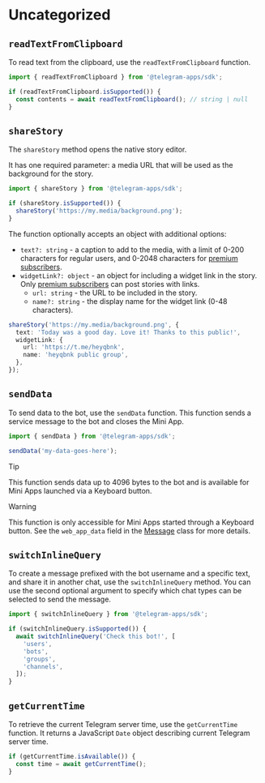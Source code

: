# Uncategorized

## `readTextFromClipboard`

To read text from the clipboard, use the `readTextFromClipboard` function.

```ts
import { readTextFromClipboard } from '@telegram-apps/sdk';

if (readTextFromClipboard.isSupported()) {
  const contents = await readTextFromClipboard(); // string | null
}
```

## `shareStory`

The `shareStory` method opens the native story editor.

It has one required parameter: a media URL that will be used as the background for the story.

```ts
import { shareStory } from '@telegram-apps/sdk';

if (shareStory.isSupported()) {
  shareStory('https://my.media/background.png');
}
```

The function optionally accepts an object with additional options:

- `text?: string` - a caption to add to the media, with a limit of 0-200 characters for regular
  users, and 0-2048 characters
  for [premium subscribers](https://telegram.org/faq_premium#telegram-premium).
- `widgetLink?: object` - an object for including a widget link in the story.
  Only [premium subscribers](https://telegram.org/faq_premium#telegram-premium) can post stories
  with links.
  - `url: string` - the URL to be included in the story.
  - `name?: string` - the display name for the widget link (0-48 characters).

```ts
shareStory('https://my.media/background.png', {
  text: 'Today was a good day. Love it! Thanks to this public!',
  widgetLink: {
    url: 'https://t.me/heyqbnk',
    name: 'heyqbnk public group',
  },
});
```

## `sendData`

To send data to the bot, use the `sendData` function. This function sends a service message to the
bot and closes the Mini App.

```ts
import { sendData } from '@telegram-apps/sdk';

sendData('my-data-goes-here');
```

> [!TIP]
> This function sends data up to 4096 bytes to the bot and is available for Mini Apps launched via a
> Keyboard button.

> [!WARNING]
> This function is only accessible for Mini Apps started through a Keyboard button. See
> the `web_app_data` field in the [Message](https://core.telegram.org/bots/api#message) class for
> more details.

## `switchInlineQuery`

To create a message prefixed with the bot username and a specific text, and share it in another
chat, use the `switchInlineQuery` method. You can use the second optional argument to specify which
chat types can be selected to send the message.

```ts
import { switchInlineQuery } from '@telegram-apps/sdk';

if (switchInlineQuery.isSupported()) {
  await switchInlineQuery('Check this bot!', [
    'users',
    'bots',
    'groups',
    'channels',
  ]);
}
```

## `getCurrentTime`

To retrieve the current Telegram server time, use the `getCurrentTime` function. It returns
a JavaScript `Date` object describing current Telegram server time.

```ts
if (getCurrentTime.isAvailable()) {
  const time = await getCurrentTime();
}
```
